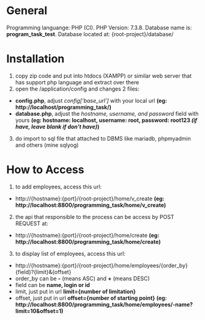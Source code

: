 # General
Programming languange: PHP (CI).
PHP Version: 7.3.8.
Database name is: **program_task_test**.
Database located at: {root-project}/database/

# Installation
1. copy zip code and put into htdocs (XAMPP) or similar web server that has support php language and extract over there
2. open the <root-project>/application/config and changes 2 files:
- **config.php**, adjust _config['base_url']_ with your local url 
**(eg: http://localhost/programming_task/)**
- **database.php**, adjust the _hostname, username, and password_ field with yours
**(eg: hostname: localhost, username: root, password: root123 _(if have, leave blank if don't have)_)**
3. do import to sql file that attached to DBMS like mariadb, phpmyadmin and others (mine sqlyog)

# How to Access
1. to add employees, access this url:
- http://{hostname}:{port}/{root-project}/home/v_create
**(eg: http://localhost:8800/programming_task/home/v_create)**
2. the api that responsible to the process can be access by POST REQUEST at:
- http://{hostname}:{port}/{root-project}/home/create
**(eg: http://localhost:8800/programming_task/home/create)**
3. to display list of employees, access this url:
- http://{hostname}:{port}/{root-project}/home/employees/{order_by}{field}?{limit}&{offset}
- order_by can be **-** (means ASC) and **+** (means DESC)
- field can be **name, login or id**
- limit, just put in url **limit={number of limitation}**
- offset, just put in url **offset={number of starting point}**
**(eg: http://localhost:8800/programming_task/home/employees/-name?limit=10&offset=1)**
